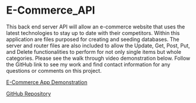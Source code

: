 # E-Commerce_API
This back end server API will allow an e-commerce website that uses the latest technologies to stay up to date with their competitors. Within this application are files purposed for creating and seeding databases.  The server and router files are also included to allow the Update, Get, Post, Put, and Delete functionalities to perform for not only single items but whole categories. Please see the walk through video demonstration below.  Follow the GitHub link to see my work and find contact information for any questions or comments on this project. 




[E-Commerce App Demonstration]()



[GitHub Repository](https://github.com/bfbrandhorst/E-Commerce_API)
